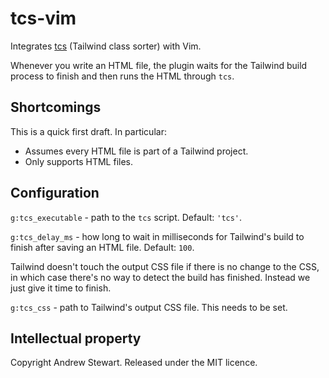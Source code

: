# tcs-vim

Integrates [tcs](https://github.com/airblade/tcs) (Tailwind class sorter) with Vim.

Whenever you write an HTML file, the plugin waits for the Tailwind build process to finish and then runs the HTML through `tcs`.


## Shortcomings

This is a quick first draft.  In particular:

- Assumes every HTML file is part of a Tailwind project.
- Only supports HTML files.


## Configuration

`g:tcs_executable` - path to the `tcs` script.  Default: `'tcs'`.

`g:tcs_delay_ms` - how long to wait in milliseconds for Tailwind's build to finish after saving an HTML file.  Default: `100`.

Tailwind doesn't touch the output CSS file if there is no change to the CSS, in which case there's no way to detect the build has finished.  Instead we just give it time to finish.

`g:tcs_css` - path to Tailwind's output CSS file.  This needs to be set.


## Intellectual property

Copyright Andrew Stewart.  Released under the MIT licence.
